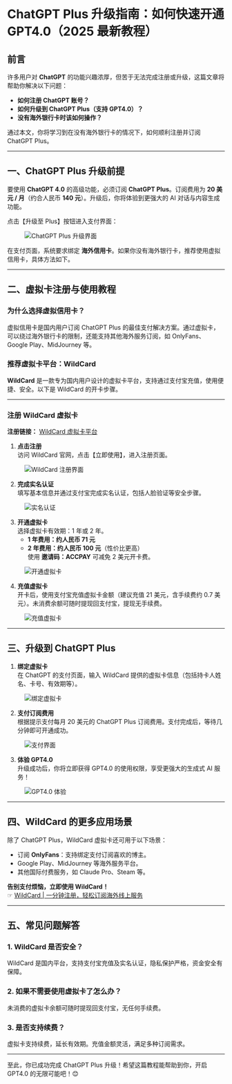 # ChatGPT Plus 升级指南：如何快速开通 GPT4.0（2025 最新教程）

## 前言

许多用户对 **ChatGPT** 的功能兴趣浓厚，但苦于无法完成注册或升级，这篇文章将帮助你解决以下问题：

- **如何注册 ChatGPT 账号？**
- **如何升级到 ChatGPT Plus（支持 GPT4.0）？**
- **没有海外银行卡时该如何操作？**

通过本文，你将学习到在没有海外银行卡的情况下，如何顺利注册并订阅 ChatGPT Plus。

---

## 一、ChatGPT Plus 升级前提

要使用 **ChatGPT 4.0** 的高级功能，必须订阅 **ChatGPT Plus**。订阅费用为 **20 美元 / 月**（约合人民币 **140 元**）。升级后，你将体验到更强大的 AI 对话与内容生成功能。

点击【升级至 Plus】按钮进入支付界面：

<figure><img src="https://img.zeker.top/chatgpt/how_to_upgrade_chatgpt4/1.webp" alt="ChatGPT Plus 升级界面"></figure>

在支付页面，系统要求绑定 **海外信用卡**。如果你没有海外银行卡，推荐使用虚拟信用卡，具体方法如下。

---

## 二、虚拟卡注册与使用教程

### 为什么选择虚拟信用卡？

虚拟信用卡是国内用户订阅 ChatGPT Plus 的最佳支付解决方案。通过虚拟卡，可以绕过海外银行卡的限制，还能支持其他海外服务订阅，如 OnlyFans、Google Play、MidJourney 等。

### 推荐虚拟卡平台：WildCard

**WildCard** 是一款专为国内用户设计的虚拟卡平台，支持通过支付宝充值，使用便捷、安全。以下是 WildCard 的开卡步骤。

---

### 注册 WildCard 虚拟卡

**注册链接：** [WildCard 虚拟卡平台](https://bit.ly/bewildcard)

1. **点击注册**  
   访问 WildCard 官网，点击【立即使用】，进入注册页面。

<figure><img src="https://img.zeker.top/chatgpt/how_to_upgrade_chatgpt4/3.webp" alt="WildCard 注册界面"></figure>

2. **完成实名认证**  
   填写基本信息并通过支付宝完成实名认证，包括人脸验证等安全步骤。

<figure><img src="https://img.zeker.top/chatgpt/how_to_upgrade_chatgpt4/7.webp" alt="实名认证"></figure>

3. **开通虚拟卡**  
   选择虚拟卡有效期：1 年或 2 年。  
   - **1 年费用：约人民币 71 元**  
   - **2 年费用：约人民币 100 元**（性价比更高）  
   使用 **邀请码：ACCPAY** 可减免 2 美元开卡费。

<figure><img src="https://img.zeker.top/chatgpt/how_to_upgrade_chatgpt4/8.webp" alt="开通虚拟卡"></figure>

4. **充值虚拟卡**  
   开卡后，使用支付宝充值虚拟卡金额（建议充值 21 美元，含手续费约 0.7 美元）。未消费余额可随时提现回支付宝，提现无手续费。

<figure><img src="https://img.zeker.top/chatgpt/how_to_upgrade_chatgpt4/13.webp" alt="充值虚拟卡"></figure>

---

## 三、升级到 ChatGPT Plus

1. **绑定虚拟卡**  
   在 ChatGPT 的支付页面，输入 WildCard 提供的虚拟卡信息（包括持卡人姓名、卡号、有效期等）。

<figure><img src="https://img.zeker.top/chatgpt/how_to_upgrade_chatgpt4/15.webp" alt="绑定虚拟卡"></figure>

2. **支付订阅费用**  
   根据提示支付每月 20 美元的 ChatGPT Plus 订阅费用。支付完成后，等待几分钟即可开通成功。

<figure><img src="https://img.zeker.top/chatgpt/how_to_upgrade_chatgpt4/17.webp" alt="支付界面"></figure>

3. **体验 GPT4.0**  
   升级成功后，你将立即获得 GPT4.0 的使用权限，享受更强大的生成式 AI 服务！

<figure><img src="https://img.zeker.top/chatgpt/how_to_upgrade_chatgpt4/20.webp" alt="GPT4.0 体验"></figure>

---

## 四、WildCard 的更多应用场景

除了 ChatGPT Plus，WildCard 虚拟卡还可用于以下场景：

- 订阅 **OnlyFans**：支持绑定支付订阅喜欢的博主。
- Google Play、MidJourney 等海外服务平台。
- 其他国际付费服务，如 Claude Pro、Steam 等。

**告别支付烦恼，立即使用 WildCard！**  
☞ [WildCard | 一分钟注册，轻松订阅海外线上服务](https://bit.ly/bewildcard)

---

## 五、常见问题解答

### 1. WildCard 是否安全？

WildCard 是国内平台，支持支付宝充值及实名认证，隐私保护严格，资金安全有保障。

### 2. 如果不需要使用虚拟卡了怎么办？

未消费的虚拟卡余额可随时提现回支付宝，无任何手续费。

### 3. 是否支持续费？

虚拟卡支持续费，延长有效期。充值金额灵活，满足多种订阅需求。

---

至此，你已成功完成 ChatGPT Plus 升级！希望这篇教程能帮助到你，开启 GPT4.0 的无限可能吧！😊
